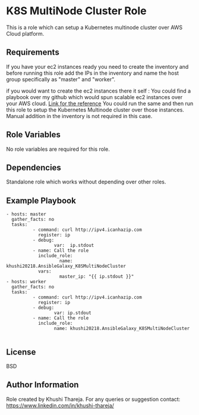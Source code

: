 K8S MultiNode Cluster Role
=========

This is a role which can setup a Kubernetes multinode cluster over AWS Cloud platform. 

Requirements
------------

If you have your ec2 instances ready you need to create the inventory and before running this role add the IPs in the inventory and name the host group specifically as "master" and "worker". 

if you would want to create the ec2 instances there it self : You could find a playbook over my github which would spun scalable ec2 instances over your AWS cloud. [Link for the reference]( https://github.com/Dakshjain1/DevOps_Project_Files/tree/main/playbook_k8sMultiNodeCluster)
You could run the same and then run this role to setup the Kubernetes Multinode cluster over those instances. Manual addition in the inventory is not required in this case. 


Role Variables
--------------

No role variables are required for this role.

Dependencies
------------

Standalone role which works without depending over other roles.

Example Playbook
----------------
```
- hosts: master
  gather_facts: no
  tasks:
          - command: curl http://ipv4.icanhazip.com
            register: ip
          - debug:
                  var:  ip.stdout
          - name: Call the role
            include_role:
                    name: khushi20218.AnsibleGalaxy_K8SMultiNodeCluster
            vars:
                    master_ip: "{{ ip.stdout }}"
- hosts: worker
  gather_facts: no
  tasks:
          - command: curl http://ipv4.icanhazip.com
            register: ip 
          - debug:
                  var: ip.stdout
          - name: Call the role
            include_role:
                  name: khushi20218.AnsibleGalaxy_K8SMultiNodeCluster
                  
```

License
-------

BSD

Author Information
------------------

Role created by Khushi Thareja. 
For any queries or suggestion contact: https://www.linkedin.com/in/khushi-thareja/
